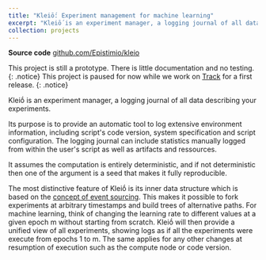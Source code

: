 ```yaml
---
title: "Kleiṓ: Experiment management for machine learning"
excerpt: "Kleiṓ is an experiment manager, a logging journal of all data describing your experiments. Its purpose is to provide an automatic tool to log extensive environment information, including script's code version, system specification and script configuration."
collection: projects
---
```


<b>Source code</b> [github.com/Epistimio/kleio](https://github.com/Epistimio/kleio)

This project is still a prototype. There is little documentation and no testing.
{: .notice}
This project is paused for now while we work on [Track](/projects/3-track) for a first release.
{: .notice}

Kleiṓ is an experiment manager, a logging journal of all data describing your experiments.

Its purpose is to provide an automatic tool to log extensive environment information, including
script's code version, system specification and script configuration. The logging journal can
include statistics manually logged from within the user's script as well as artifacts and
ressources.

It assumes the computation is entirely deterministic, and if not deterministic then one of the
argument is a seed that makes it fully reproducible.

The most distinctive feature of Kleiṓ is its inner data structure which is based on the
[concept of event sourcing](https://martinfowler.com/eaaDev/EventSourcing.html). This makes it
possible to fork experiments at arbitrary timestamps and build trees of alternative paths.
For machine learning, think of changing the learning rate to different values at a given epoch m
without starting from scratch. Kleiṓ will then provide a unified view of all experiments, 
showing logs as if all the experiments were execute from epochs 1 to m. The same applies for
any other changes at resumption of execution such as the compute node or code version.
